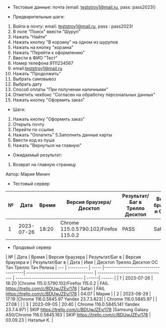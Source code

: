 * Тестовые данные:
почта (email: teststroy1@mail.ru, pass: pass2023!)

* Предварительные шаги:
1. Войти в почту: email: teststroy1@mail.ru, pass : pass2023!
2. В поле "Поиск" ввести "Шуруп"
3. Нажать "Найти"
4. Нажать кнопку "В корзину" на одном из шурупов
5. Нажать на кнопку "корзина"
6. Нажать "Перейти к оформлению"
7. Ввести в ФИО "Тест"
8. Номер телефона 9111234567
9. email:teststroy1@mail.ru
10. Нажать "Продолжить"
11. Выбрать самовывоз
12. Выбрать дату
13. Способ оплаты "При получении наличными"
14. Отметить чекбокс "Согласен на обработку персональных данных"
15. Нажать кнопку "Оформить заказ"

* Шаги:
1. Нажать кнопку "Оформить заказ"
2. Открыть почту
3. Перейти по ссылке
4. Нажать "Оплатить"
5.Заполнить данные карты
6. Ввести код из пуша
7. Нажать "Вернуться на главную"

* Ожидаемый результат:
1.  Возврат на главную страницу



Автор: Мария Минич

* Тестовый сервер 

|  №  | Дата       | Время |           Версия браузера/Десктоп          |        Результат/Баг в Трелло Десктоп    |             Версия браузера и ОС Тач      |           Результат/Баг в Трелло Тач          |  Дата Релиза  |  Имя   |
| --- | ---------- | ----- |-------------------------------------| ---------------------------------- | ---------------------------------- | ---------------------------------- | ------| ------  |
| 1   | 2023-07-26 | 18:20 |Chrome 115.0.5790.102/Firefox 115.0.2 | PASS | Safari                            | PASS | 04.07 | Мария  |


* Продовый сервер


|  №  | Дата       | Время |           Версия браузера           |        Результат/Баг в            |             Версия браузера и       |           Результат/Баг в          |  Дата  |  Имя   |
								          Десктоп		                   Трелло Десктоп		                        ОС Тач			                  Трелло Тач	          Релиза
| --- | ---------- | ----- |-------------------------------------| ---------------------------------- | ---------------------------------- | ---------------------------------- | ------| ------  |
| 1   | 2023-07-26 | 18:20 |Chrome 115.0.5790.102/Firefox 115.0.2 | FAIL https://trello.com/c/BDUwJZEy/178 | Safari                            | FAIL https://trello.com/c/BDUwJZEy/178 | 04.07 | Мария  |
| 2   | 2023-08-29 | 17:19 |Chrome 116.0.5845.97 Yandex 23.7.3.823|                               | Chrome 116.0.5845.97               |  | 27.08 |   |
| 3   | 2023-09-05 | 20:40 | Chrome 116.0.5845.141 Yandex 23.7.4.971 | SKIP  https://trello.com/c/BDUwJZEy/178 |Samsung Galaxy A50/Chrome 116.0.5845.163  | SKIP  https://trello.com/c/BDUwJZEy/178 | 03.09.23 | Наталья К. |
